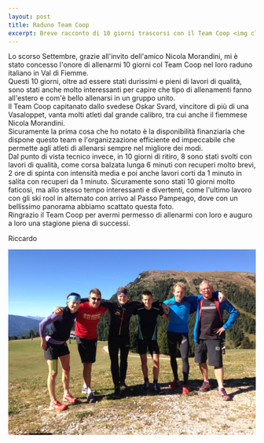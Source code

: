 ```yaml
---
layout: post
title: Raduno Team Coop
excerpt: Breve racconto di 10 giorni trascorsi con il Team Coop <img class="postimg" src="/images/coop.jpg">
---
```


Lo scorso Settembre, grazie all'invito dell'amico Nicola Morandini, mi è stato concesso l'onore di allenarmi 10 giorni col Team Coop nel loro raduno italiano in Val di Fiemme.<br>
Questi 10 giorni, oltre ad essere stati durissimi e pieni di lavori di qualità, sono stati anche molto interessanti per capire che tipo di allenamenti fanno all'estero e com'è bello allenarsi in un gruppo unito.<br>
Il Team Coop capitanato dallo svedese Oskar Svard, vincitore di più di una Vasaloppet, vanta molti atleti dal grande calibro, tra cui anche il fiemmese Nicola Morandini.<br>
Sicuramente la prima cosa che ho notato è la disponibilità finanziaria che dispone questo team e l'organizzazione efficiente ed impeccabile che permette agli atleti di allenarsi sempre nel migliore dei modi.<br>
Dal punto di vista tecnico invece, in 10 giorni di ritiro, 8 sono stati svolti con lavori di qualità, come corsa balzata lunga 6 minuti con recuperi molto brevi, 2 ore di spinta con intensità media e poi anche lavori corti da 1 minuto in salita con recuperi da 1 minuto.
Sicuramente sono stati 10 giorni molto faticosi, ma allo stesso tempo interessanti e divertenti, come l'ultimo lavoro con gli ski rool in alternato con arrivo al Passo Pampeago, dove con un bellissimo panorama abbiamo scattato questa foto.<br>
Ringrazio il Team Coop per avermi permesso di allenarmi con loro e auguro a loro una stagione piena di successi. 

Riccardo

<a href="/images/coop.jpg"><img class="postimg" src="/images/coop.jpg"></a>
